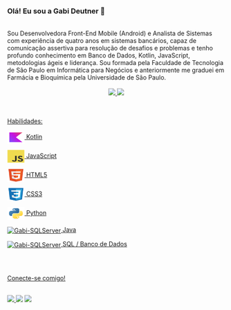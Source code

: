 ### Olá! Eu sou a Gabi Deutner 👋

<br>
Sou Desenvolvedora Front-End Mobile (Android) e Analista de Sistemas com experiência de quatro anos em sistemas bancários, capaz de comunicação assertiva para resolução de desafios e problemas e tenho profundo conhecimento em Banco de Dados, Kotlin, JavaScript, metodologias ágeis e liderança. Sou formada pela Faculdade de Tecnologia de São Paulo em Informática para Negócios e anteriormente me graduei em Farmácia e Bioquímica pela Universidade de São Paulo. 
<br><br>

<div align="center">
  <a href="https://github.com/GabiDeutner">
  <img height="180em" src="https://github-readme-stats.vercel.app/api?username=GabiDeutner&show_icons=true&theme=midnight-purple&include_all_commits=true&count_private=true"/>
  <img height="180em" src="https://github-readme-stats.vercel.app/api/top-langs/?username=GabiDeutner&layout=compact&langs_count=7&theme=midnight-purple"/>
</div>
<br><br>
    
<!--<div style="display: inline_block"><br> -->
<div>
  <p> Habilidades: </p>
  
  <p><img align="center" alt="Gabi-Kotlin" height="30" width="40" src="https://raw.githubusercontent.com/devicons/devicon/master/icons/kotlin/kotlin-original.svg"> Kotlin </p>

  <p><img align="center" alt="Gabi-JavaScript" height="30" width="40" src="https://raw.githubusercontent.com/devicons/devicon/master/icons/javascript/javascript-original.svg"> JavaScript </p>
  
  <p><img align="center" alt="Gabi-HTML" height="30" width="40" src="https://raw.githubusercontent.com/devicons/devicon/master/icons/html5/html5-original.svg"> HTML5 </p>
  
  <p> <img align="center" alt="Gabi-CSS" height="30" width="40" src="https://raw.githubusercontent.com/devicons/devicon/master/icons/css3/css3-original.svg"> CSS3 </p>
  
  <p> <img align="center" alt="Gabi-Python" height="30" width="40" src="https://raw.githubusercontent.com/devicons/devicon/master/icons/python/python-original.svg"> Python </p>
    
  <p> <img align="center" alt="Gabi-SQLServer" height="30" width="40" src="https://cdn.jsdelivr.net/gh/devicons/devicon/icons/java/java-original.svg"> Java </p>
    
  <p> <img align="center" alt="Gabi-SQLServer" height="30" width="40" src="https://cdn.jsdelivr.net/gh/devicons/devicon/icons/mysql/mysql-original-wordmark.svg"> SQL / Banco de Dados </p>
  
</div>
  
  ##
<br>
<div> 
  <p> Conecte-se comigo! </p>
  <br>
  <a href ="https://web.dio.me/users/deutnerg"> <img src= "https://img.shields.io/badge/-Meu%20Perfil%20na%20DIO-000?style=for-the-badge"> </a>
  <a href = "mailto:deutnerg@gmail.com"><img src="https://img.shields.io/badge/-Gmail-%23333?style=for-the-badge&logo=gmail&logoColor=white" target="_blank"></a>
  <a href="https://www.linkedin.com/in/gabideutner/" target="_blank"><img src="https://img.shields.io/badge/-LinkedIn-%230077B5?style=for-the-badge&logo=linkedin&logoColor=white" target="_blank"></a>  
</div>
<br><br>
